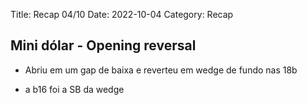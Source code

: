 Title: Recap 04/10
Date: 2022-10-04
Category: Recap

## Mini dólar - Opening reversal

* Abriu em um gap de baixa e reverteu em wedge de fundo nas 18b

* a b16 foi a SB da wedge


